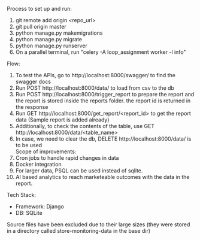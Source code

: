 

Process to set up and run:
1. git remote add origin <repo_url>
2. git pull origin master
3. python manage.py makemigrations
4. python manage.py migrate
5. python manage.py runserver
6. On a parallel terminal, run "celery -A loop_assignment worker -l info"

Flow:
1. To test the APIs, go to http://localhost:8000/swagger/ to find the swagger docs
2. Run POST http://localhost:8000/data/ to load from csv to the db
3. Run POST http://localhost:8000/trigger_report to prepare the report and the report is stored inside the reports folder. the report id is returned in the response
4. Run GET http://localhost:8000/get_report/<report_id> to get the report data (Sample report is added already)
5. Additionally, to check the contents of the table, use GET http://localhost:8000/data/<table_name> 
6. In case, we need to clear the db, DELETE http://localhost:8000/data/ is to be used   
Scope of improvements:
1. Cron jobs to handle rapid changes in data
2. Docker integration
3. For larger data, PSQL can be used instead of sqlite.
4. AI based analytics to reach marketeable outcomes with the data in the report.

Tech Stack:
- Framework: Django
- DB: SQLite

Source files have been excluded due to their large sizes (they were stored in a directory called store-monitoring-data in the base dir)
